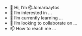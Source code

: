 - 👋 Hi, I’m @Jomarbaytos
- 👀 I’m interested in ...
- 🌱 I’m currently learning ...
- 💞️ I’m looking to collaborate on ...
- 📫 How to reach me ...

<!---
Jomarbaytos/Jomarbaytos is a ✨ special ✨ repository because its `README.md` (this file) appears on your GitHub profile.
You can click the Preview link to take a look at your changes.
--->
